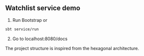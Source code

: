 ## Watchlist service demo

1. Run Bootstrap or
```bash
sbt service/run
```
2. Go to localhost:8080/docs

The project structure is inspired from the hexagonal architecture.
